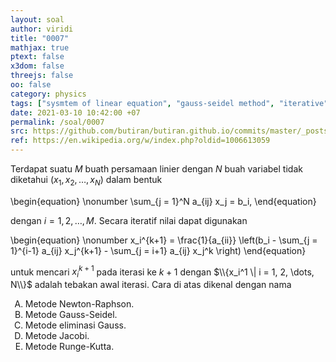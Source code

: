 ```yaml
---
layout: soal
author: viridi
title: "0007"
mathjax: true
ptext: false
x3dom: false
threejs: false
oo: false
category: physics
tags: ["sysmtem of linear equation", "gauss-seidel method", "iterative"]
date: 2021-03-10 10:42:00 +07
permalink: /soal/0007
src: https://github.com/butiran/butiran.github.io/commits/master/_posts/soal/00/2021-03-10-gauss-seidel-method.md
ref: https://en.wikipedia.org/w/index.php?oldid=1006613059
---
```

Terdapat suatu $M$ buath persamaan linier dengan $N$ buah variabel tidak diketahui $(x_1, x_2, \dots, x_N)$ dalam bentuk

\begin{equation} \nonumber
\sum_{j = 1}^N a_{ij} x_j = b_i,
\end{equation}

dengan $i = 1, 2, \dots, M$. Secara iteratif nilai dapat digunakan

\begin{equation} \nonumber
x_i^{k+1} = \frac{1}{a_{ii}} \left(b_i - \sum_{j = 1}^{i-1} a_{ij} x_j^{k+1} - \sum_{j = i+1} a_{ij} x_j^k \right)
\end{equation}

untuk mencari $x_i^{k+1}$ pada iterasi ke $k+1$ dengan $\\{x_i^1 \| i = 1, 2, \dots, N\\}$ adalah tebakan awal iterasi. Cara di atas dikenal dengan nama

<ol type="A">
<li>Metode Newton-Raphson.
<li>Metode Gauss-Seidel.
<li>Metode eliminasi Gauss.
<li>Metode Jacobi.
<li>Metode Runge-Kutta.
